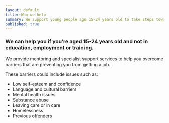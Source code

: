 ```yaml
---
layout: default
title: Who we help
summary: We support young people age 15-24 years old to take steps towards employment
published: true
---
```


### We can help you if you’re aged 15-24 years old and not in education, employment or training.

We provide mentoring and specialist support services to help you overcome barriers that are preventing you from getting a job. 

These barriers could include issues such as: 
- Low self-esteem and confidence
- Language and cultural barriers
- Mental health issues 
- Substance abuse
- Leaving care or in care
- Homelessness 
- Previous offenders


